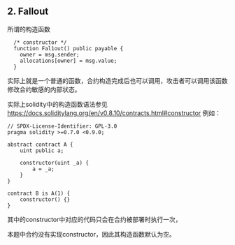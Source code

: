 ## 2. Fallout

所谓的构造函数

```sol
  /* constructor */
  function Fal1out() public payable {
    owner = msg.sender;
    allocations[owner] = msg.value;
  }
```

实际上就是一个普通的函数，合约构造完成后也可以调用，攻击者可以调用该函数修改合约敏感的内部状态。

实际上solidity中的构造函数语法参见 https://docs.soliditylang.org/en/v0.8.10/contracts.html#constructor 例如：

```
// SPDX-License-Identifier: GPL-3.0
pragma solidity >=0.7.0 <0.9.0;

abstract contract A {
    uint public a;

    constructor(uint _a) {
        a = _a;
    }
}

contract B is A(1) {
    constructor() {}
}
```

其中的constructor中对应的代码只会在合约被部署时执行一次，

本题中合约没有实现constructor，因此其构造函数默认为空。
